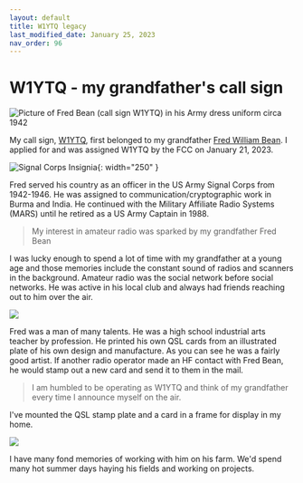 ```yaml
---
layout: default
title: W1YTQ legacy
last_modified_date: January 25, 2023 
nav_order: 96
---
```


# W1YTQ - my grandfather's call sign 

![Picture of Fred Bean (call sign W1YTQ) in his Army dress uniform circa 1942](fred_bean_military.png "Fred Bean, US Army Signal Corps officer")

My call sign, [W1YTQ](https://www.qrz.com/db/W1YTQ), first belonged to my grandfather [Fred William Bean](https://obituaries.bangordailynews.com/obituary/fred-bean-803788851). I applied
for and was assigned W1YTQ by the FCC on January 21, 2023.

![](Insignia_signal.svg.png "Signal Corps Insignia"){: width="250" }

Fred served his country as an officer in the US Army Signal Corps from 1942-1946. He was assigned to communication/cryptographic work in Burma and India. He continued with the Military Affiliate Radio Systems (MARS) until he retired as a US Army Captain in 1988.

> My interest in amateur radio was sparked by my grandfather Fred Bean

I was lucky enough to spend a lot of time with my grandfather at a young age and those memories include the 
constant sound of radios and scanners in the background. Amateur radio was the social network before social networks. He was active in his local club and always had friends reaching out to him
over the air.

![](qsl_card.png)

Fred was a man of many talents. He was a high school industrial arts teacher by profession. He printed his own QSL cards from an illustrated plate of his own design and manufacture. As you can see he was a fairly good artist. 
If another radio operator made an HF contact with Fred Bean, he would stamp out a new card and send it to them in the mail. 

> I am humbled to be operating as W1YTQ and think of my grandfather every time I announce myself on the air.

I've mounted the QSL stamp plate and a card in a frame for display in my home.


![](grandpa_on_tractor.png)

I have many fond memories of working with him on his farm. We'd spend many hot summer days
haying his fields and working on projects. 

